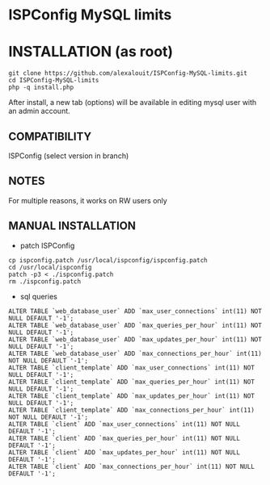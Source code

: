 ISPConfig MySQL limits
=========================


# INSTALLATION (as root)

```
git clone https://github.com/alexalouit/ISPConfig-MySQL-limits.git
cd ISPConfig-MySQL-limits
php -q install.php
```

After install, a new tab (options) will be available in editing mysql user with an admin account.


## COMPATIBILITY

ISPConfig (select version in branch)


## NOTES

For multiple reasons, it works on RW users only


## MANUAL INSTALLATION

- patch ISPConfig
```
cp ispconfig.patch /usr/local/ispconfig/ispconfig.patch
cd /usr/local/ispconfig
patch -p3 < ./ispconfig.patch
rm ./ispconfig.patch
```

- sql queries
```
ALTER TABLE `web_database_user` ADD `max_user_connections` int(11) NOT NULL DEFAULT '-1';
ALTER TABLE `web_database_user` ADD `max_queries_per_hour` int(11) NOT NULL DEFAULT '-1';
ALTER TABLE `web_database_user` ADD `max_updates_per_hour` int(11) NOT NULL DEFAULT '-1';
ALTER TABLE `web_database_user` ADD `max_connections_per_hour` int(11) NOT NULL DEFAULT '-1';
ALTER TABLE `client_template` ADD `max_user_connections` int(11) NOT NULL DEFAULT '-1';
ALTER TABLE `client_template` ADD `max_queries_per_hour` int(11) NOT NULL DEFAULT '-1';
ALTER TABLE `client_template` ADD `max_updates_per_hour` int(11) NOT NULL DEFAULT '-1';
ALTER TABLE `client_template` ADD `max_connections_per_hour` int(11) NOT NULL DEFAULT '-1';
ALTER TABLE `client` ADD `max_user_connections` int(11) NOT NULL DEFAULT '-1';
ALTER TABLE `client` ADD `max_queries_per_hour` int(11) NOT NULL DEFAULT '-1';
ALTER TABLE `client` ADD `max_updates_per_hour` int(11) NOT NULL DEFAULT '-1';
ALTER TABLE `client` ADD `max_connections_per_hour` int(11) NOT NULL DEFAULT '-1';
```